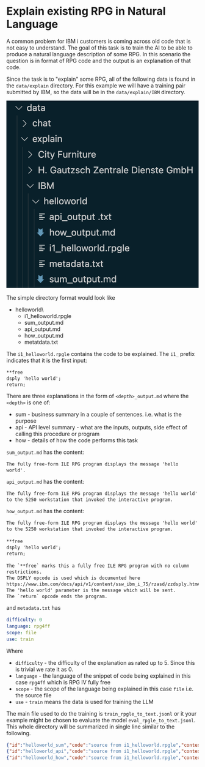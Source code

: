 # Explain existing RPG in Natural Language

A common problem for IBM i customers is coming across old code that is not easy to understand. The goal of this task is to train the AI to be able to produce a natural language description of some RPG.
In this scenario the question is in format of RPG code and the output is an explanation of that code.

Since the task is to "explain" some RPG, all of the following data is found in the `data/explain` directory.
For this example we will have a training pair submitted by IBM, so the data will be in the `data/explain/IBM` directory.

![structure of explain](../../media/explain_structure.png)

The simple directory format would look like

- helloworld\
  - i1_helloworld.rpgle
  - sum_output.md
  - api_output.md
  - how_output.md
  - metatdata.txt

The `i1_helloworld.rpgle` contains the code to be explained.  The `i1_` prefix indicates that it is
the first input:

```rpgle
**free
dsply 'hello world';
return;
```

There are three explanations in the form of `<depth>_output.md` where the `<depth>`  is one of:

- sum - business summary in a couple of sentences. i.e. what is the purpose
- api - API level summary - what are the inputs, outputs, side effect of calling this procedure or program
- how - details of how the code performs this task

`sum_output.md` has the content:

```text
The fully free-form ILE RPG program displays the message 'hello world'.
```

`api_output.md` has the content:

```text
The fully free-form ILE RPG program displays the message 'hello world' to the 5250 workstation that invoked the interactive program. 
```

`how_output.md` has the content:

```text
The fully free-form ILE RPG program displays the message 'hello world' to the 5250 workstation that invoked the interactive program. 

**free
dsply 'hello world';
return;

The `**free` marks this a fully free ILE RPG program with no column restrictions.
The DSPLY opcode is used which is documented here 
https://www.ibm.com/docs/api/v1/content/ssw_ibm_i_75/rzasd/zzdsply.htm#zzdsply 
The 'hello world' parameter is the message which will be sent.
The `return` opcode ends the program.
```

and `metadata.txt` has

```yaml
difficulty: 0
language: rpg4ff
scope: file
use: train
```

Where

- `difficulty` - the difficulty of the explanation as rated up to 5.  Since this is trivial we rate it as 0.
- `language` - the language of the snippet of code being explained in this case `rpg4ff` which is RPG IV fully free
- `scope` - the scope of the language being explained in this case `file` i.e. the source file
- `use` - `train` means the data is used for training the LLM

The main file used to do the training is `train_rpgle_to_text.jsonl` or it your example might be chosen to evaluate the model `eval_rpgle_to_text.jsonl`.  This whole directory will be summarized in single line similar to the following.

```json
{"id":"helloworld_sum","code":"source from i1_helloworld.rpgle","context":"","explanation":"from sum_output.md","metadata": {"provenance":"https://github.com/AIforIBMi/rpg-genai-data/tree/main/data/explain/IBM/helloworld/sum_output.md","difficulty":0,"language":"rpg4ff","scope":"file","depth":"sum"}}
{"id":"helloworld_api","code":"source from i1_helloworld.rpgle","context":"","explanation":"from sum_output.md","metadata": {"provenance":"https://github.com/AIforIBMi/rpg-genai-data/tree/main/data/explain/IBM/helloworld/api_output.md","difficulty":0,"language":"rpg4ff","scope":"file","depth":"api"}}
{"id":"helloworld_how","code":"source from i1_helloworld.rpgle","context":"","explanation":"from sum_output.md","metadata": {"provenance":"https://github.com/AIforIBMi/rpg-genai-data/tree/main/data/explain/IBM/helloworld/how_output.md","difficulty":0,"language":"rpg4ff","scope":"file","depth":"how"}}
```
